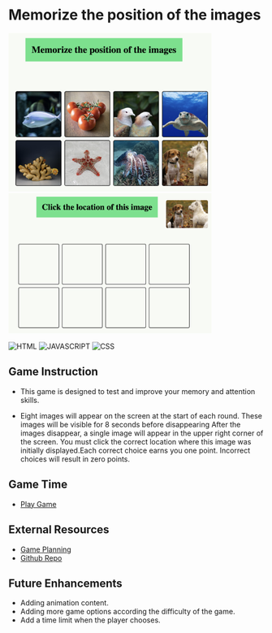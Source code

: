 # Memorize the position of the images
<img src = './images/game1.jpg' alt = 'game screenshot' width = '400'>  
 <img src = './images/game2.jpg' alt = 'game screenshot' width = '400'>

![HTML](https://img.shields.io/badge/HTML-239120?style=for-the-badge&logo=html5&logoColor=white)
![JAVASCRIPT](https://img.shields.io/badge/JavaScript-F7DF1E?style=for-the-badge&logo=javascript&logoColor=black)
![CSS](https://img.shields.io/badge/CSS-239120?&style=for-the-badge&logo=css3&logoColor=white)



## Game Instruction
* This game is designed to test and improve your memory and attention skills. 

* Eight images will appear on the screen at the start of each round. These images will be visible for 8 seconds before disappearing After the images disappear, a single image will appear in the upper right corner of the screen. You must click the correct location where this image was initially displayed.Each correct choice earns you one point. Incorrect choices will result in zero points.

## Game Time
* [Play Game](https://nani1345.github.io/memory-game/)

## External Resources
* [Game Planning](https://docs.google.com/document/d/1ym-tGrkNwR1ULqoGW6tnGrUE67ou9hIsKc-pkZBpN_w/edit)
* [Github Repo](https://github.com/Nani1345/memory-game)  



## Future Enhancements
* Adding animation content.
* Adding more game options according the difficulty of the game.
* Add a time limit when the player chooses.

